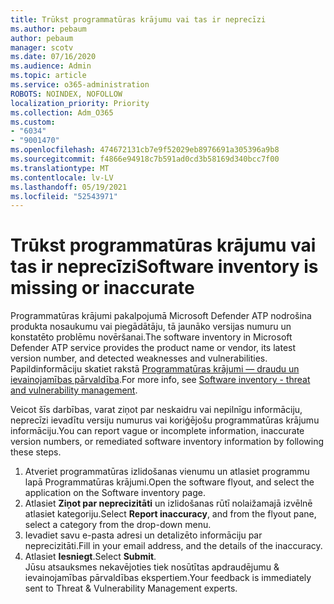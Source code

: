 ```yaml
---
title: Trūkst programmatūras krājumu vai tas ir neprecīzi
ms.author: pebaum
author: pebaum
manager: scotv
ms.date: 07/16/2020
ms.audience: Admin
ms.topic: article
ms.service: o365-administration
ROBOTS: NOINDEX, NOFOLLOW
localization_priority: Priority
ms.collection: Adm_O365
ms.custom:
- "6034"
- "9001470"
ms.openlocfilehash: 474672131cb7e9f52029eb8976691a305396a9b8
ms.sourcegitcommit: f4866e94918c7b591ad0cd3b58169d340bcc7f00
ms.translationtype: MT
ms.contentlocale: lv-LV
ms.lasthandoff: 05/19/2021
ms.locfileid: "52543971"
---
```

# <a name="software-inventory-is-missing-or-inaccurate"></a><span data-ttu-id="1ea98-102">Trūkst programmatūras krājumu vai tas ir neprecīzi</span><span class="sxs-lookup"><span data-stu-id="1ea98-102">Software inventory is missing or inaccurate</span></span>

<span data-ttu-id="1ea98-103">Programmatūras krājumi pakalpojumā Microsoft Defender ATP nodrošina produkta nosaukumu vai piegādātāju, tā jaunāko versijas numuru un konstatēto problēmu novēršanai.</span><span class="sxs-lookup"><span data-stu-id="1ea98-103">The software inventory in Microsoft Defender ATP service provides the product name or vendor, its latest version number, and detected weaknesses and vulnerabilities.</span></span> <span data-ttu-id="1ea98-104">Papildinformāciju skatiet rakstā [Programmatūras krājumi — draudu un ievainojamības pārvaldība](/windows/security/threat-protection/microsoft-defender-atp/tvm-software-inventory).</span><span class="sxs-lookup"><span data-stu-id="1ea98-104">For more info, see [Software inventory - threat and vulnerability management](/windows/security/threat-protection/microsoft-defender-atp/tvm-software-inventory).</span></span>

<span data-ttu-id="1ea98-105">Veicot šīs darbības, varat ziņot par neskaidru vai nepilnīgu informāciju, neprecīzi ievadītu versiju numurus vai koriģējošu programmatūras krājumu informāciju.</span><span class="sxs-lookup"><span data-stu-id="1ea98-105">You can report vague or incomplete information, inaccurate version numbers, or remediated software inventory information by following these steps.</span></span>  

1. <span data-ttu-id="1ea98-106">Atveriet programmatūras izlidošanas vienumu un atlasiet programmu lapā Programmatūras krājumi.</span><span class="sxs-lookup"><span data-stu-id="1ea98-106">Open the software flyout, and select the application on the Software inventory page.</span></span>
2. <span data-ttu-id="1ea98-107">Atlasiet **Ziņot par neprecizitāti** un izlidošanas rūtī nolaižamajā izvēlnē atlasiet kategoriju.</span><span class="sxs-lookup"><span data-stu-id="1ea98-107">Select **Report inaccuracy**, and from the flyout pane, select a category from the drop-down menu.</span></span>
3. <span data-ttu-id="1ea98-108">Ievadiet savu e-pasta adresi un detalizēto informāciju par neprecizitāti.</span><span class="sxs-lookup"><span data-stu-id="1ea98-108">Fill in your email address, and the details of the inaccuracy.</span></span>
4. <span data-ttu-id="1ea98-109">Atlasiet **Iesniegt**.</span><span class="sxs-lookup"><span data-stu-id="1ea98-109">Select **Submit**.</span></span></br>
    <span data-ttu-id="1ea98-110">Jūsu atsauksmes nekavējoties tiek nosūtītas apdraudējumu & ievainojamības pārvaldības ekspertiem.</span><span class="sxs-lookup"><span data-stu-id="1ea98-110">Your feedback is immediately sent to Threat & Vulnerability Management experts.</span></span>